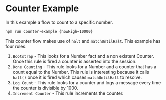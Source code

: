 # Counter Example

In this example a flow to count to a specific number.

```sh
npm run counter-example {howHigh=10000}
```

This counter flow makes use of `halt` and `matchUntilHalt`. This example has four rules.

1. `Bootstrap` - This looks for a Number fact and a non existent Counter. Once this rule is fired a counter is asserted into the session.
2. `Done Counting` - This rule looks for a Number and a counter that has a count equal to the Number. This rule is interesting because it calls `halt()` once it is fired which causes `matchUntilHalt` to resolve.
3. `Log Count` - This rule looks for a counter and logs a message every time the counter is divisible by 1000.
4. `Increment Counter` - This rule increments the counter.